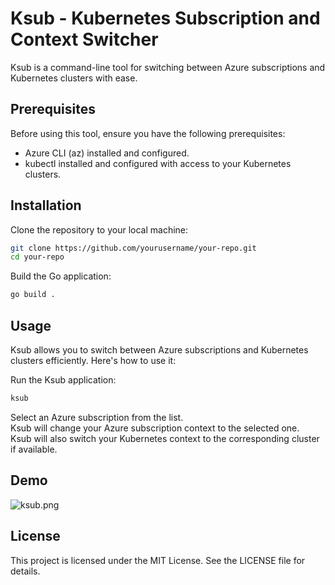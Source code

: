 # Ksub - Kubernetes Subscription and Context Switcher
Ksub is a command-line tool for switching between Azure subscriptions and Kubernetes clusters with ease.

## Prerequisites
Before using this tool, ensure you have the following prerequisites:

- Azure CLI (az) installed and configured.
- kubectl installed and configured with access to your Kubernetes clusters.

## Installation
Clone the repository to your local machine:

```bash
git clone https://github.com/yourusername/your-repo.git
cd your-repo
```

Build the Go application:
```bash
go build .
```

## Usage
Ksub allows you to switch between Azure subscriptions and Kubernetes clusters efficiently. Here's how to use it:

Run the Ksub application:
```bash
ksub
```
Select an Azure subscription from the list.  
Ksub will change your Azure subscription context to the selected one.  
Ksub will also switch your Kubernetes context to the corresponding cluster if available.

## Demo
![ksub.png](https://github.com/VegaCorporoptions/Ksub/blob/main/ksub.png?raw=true)

## License
This project is licensed under the MIT License. See the LICENSE file for details.
